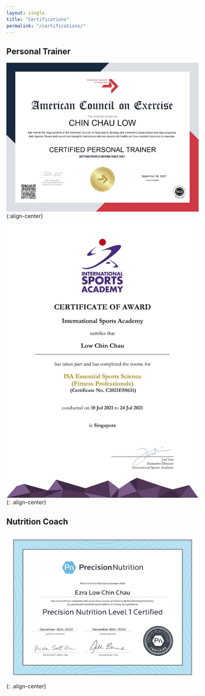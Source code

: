 ```yaml
---
layout: single
title: "Certifications"
permalink: "/certifications/"
---
```

## Personal Trainer

![ACE Certified Personal Trainer](/assets/images/certificates/ACE_CPT.jpg){:align-center}


![ISA Essential Sports Science (Fitness Professionals)](/assets/images/certificates/ISA_ESS.jpg){: .align-center}

## Nutrition Coach

![Precision Nutrition Level 1 Certified Nutrition Coach](/assets/images/certificates/precision-nutrition.jpg){: .align-center}